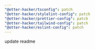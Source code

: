 ```yaml
---
"@otter-hacker/tsconfig": patch
"@otter-hacker/stylelint-config": patch
"@otter-hacker/prettier-config": patch
"@otter-hacker/tailwind-config": patch
"@otter-hacker/eslint-config": patch
---
```


update readme
